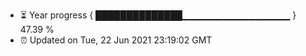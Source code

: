 - ⏳ Year progress { ██████████████▁▁▁▁▁▁▁▁▁▁▁▁▁▁▁▁ } 47.39 %
- ⏰ Updated on Tue, 22 Jun 2021 23:19:02 GMT

